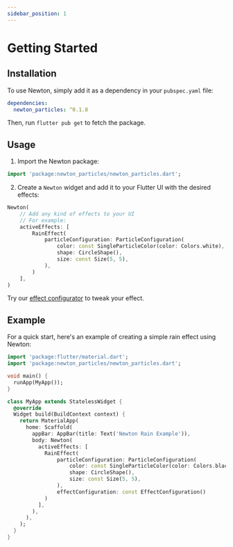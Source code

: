 ```yaml
---
sidebar_position: 1
---
```


# Getting Started

## Installation

To use Newton, simply add it as a dependency in your `pubspec.yaml` file:

```yaml
dependencies:
  newton_particles: ^0.1.8
```

Then, run `flutter pub get` to fetch the package.

## Usage

1. Import the Newton package:

```dart
import 'package:newton_particles/newton_particles.dart';
```

2. Create a `Newton` widget and add it to your Flutter UI with the desired effects:

```dart
Newton(
    // Add any kind of effects to your UI
    // For example:
    activeEffects: [
        RainEffect(
            particleConfiguration: ParticleConfiguration(
                color: const SingleParticleColor(color: Colors.white),
                shape: CircleShape(),
                size: const Size(5, 5),
            ),
        )
    ],
)
```

Try our [effect configurator](https://newton.7omtech.fr/configure) to tweak your effect.

## Example

For a quick start, here's an example of creating a simple rain effect using Newton:

```dart
import 'package:flutter/material.dart';
import 'package:newton_particles/newton_particles.dart';

void main() {
  runApp(MyApp());
}

class MyApp extends StatelessWidget {
  @override
  Widget build(BuildContext context) {
    return MaterialApp(
      home: Scaffold(
        appBar: AppBar(title: Text('Newton Rain Example')),
        body: Newton(
          activeEffects: [
            RainEffect(
                particleConfiguration: ParticleConfiguration(
                    color: const SingleParticleColor(color: Colors.black),
                    shape: CircleShape(),
                    size: const Size(5, 5),
                ),
                effectConfiguration: const EffectConfiguration()
            )
          ],
        ),
      ),
    );
  }
}
```
